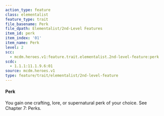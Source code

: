 ```yaml
---
action_type: feature
class: elementalist
feature_type: trait
file_basename: Perk
file_dpath: Elementalist/2nd-Level Features
item_id: perk
item_index: '01'
item_name: Perk
level: 2
scc:
  - mcdm.heroes.v1:feature.trait.elementalist.2nd-level-feature:perk
scdc:
  - 1.1.1:11.1.9.6:01
source: mcdm.heroes.v1
type: feature/trait/elementalist/2nd-level-feature
---
```


#### Perk

You gain one crafting, lore, or supernatural perk of your choice. See Chapter 7: Perks.
